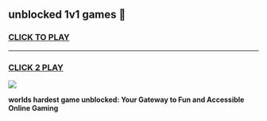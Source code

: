 
## unblocked 1v1 games 👋
<h3>
<a href="https://premium.freeplayer.one?title=unblocked_1v1_games&ref=12F">CLICK TO PLAY</a></h3>
<hr>

<h3>
<a href="https://premium.freeplayer.one?title=unblocked_1v1_games&ref=12F">CLICK 2 PLAY</a>
  
</h3>

<a href="https://premium.freeplayer.one?title=unblocked_1v1_games&ref=12F/"><img src="https://clearcache.store/games.png"></a>


**worlds hardest game unblocked: Your Gateway to Fun and Accessible Online Gaming**
